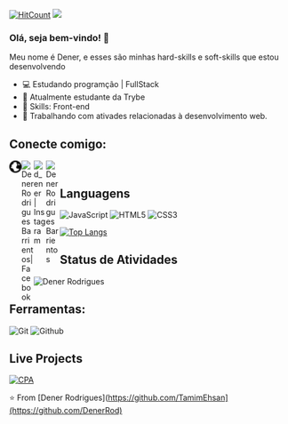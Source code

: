 
[![HitCount](http://hits.dwyl.com/TamimEhsan/TamimEhsan.svg)](http://hits.dwyl.com/TamimEhsan/TamimEhsan)
 <img src="https://komarev.com/ghpvc/?username=TamimEhsan">

### Olá, seja bem-vindo! 👋

Meu nome é Dener, e esses são minhas hard-skills e soft-skills que estou desenvolvendo

- 💻 Estudando programção | FullStack 
- 🔭 Atualmente estudante da Trybe
- 🌱 Skills: Front-end
- 👯 Trabalhando com ativades relacionadas à desenvolvimento web.

 ## Conecte comigo:
 
[<img align="left" alt="Dener" width="22px" src="https://raw.githubusercontent.com/iconic/open-iconic/master/svg/globe.svg" />][website]
[<img align="left" alt="Dener Rodrigues Barrientos| Facebook" width="22px" src="https://cdn.jsdelivr.net/npm/simple-icons@v3/icons/facebook.svg" />][facebook]
[<img align="left" alt="d_ener | Instagram" width="22px" src="https://cdn.jsdelivr.net/npm/simple-icons@v3/icons/instagram.svg" />][instagram]
[<img align="left" alt="Dener Rodrigues Barrientos" width="25px" src="https://img.icons8.com/ios-filled/344/linkedin-circled--v1.png" />][linkedin]

<br /> 

## Languagens

<!-- ![C++](https://img.shields.io/badge/-C++-000000?style=flat&logo=c%2B%2B) -->
<!-- ![Java](https://img.shields.io/badge/-Java-000000?style=flat&logo=java) -->
<!-- ![Python](https://img.shields.io/badge/-Python-000000?style=flat&logo=python) -->
![JavaScript](https://img.shields.io/badge/-JavaScript-000000?style=flat&logo=javascript)
![HTML5](https://img.shields.io/badge/-HTML5-000000?style=flat&logo=html5)
![CSS3](https://img.shields.io/badge/-CSS-000000?style=flat&logo=css3)
<!-- ![SQL](https://img.shields.io/badge/-SQL-000000?style=flat&logo=mysql) -->

[![Top Langs](https://github-readme-stats.vercel.app/api/top-langs/?username=DenerRod&layout=compact)](https://github.com/anuraghazra/github-readme-stats)

## Status de Atividades
![Dener Rodrigues](https://github-readme-stats.vercel.app/api?username=DenerRod&show_icons=true&theme=dark)

## Ferramentas:

![Git](https://img.shields.io/badge/-Git-000000?style=flat&logo=git)
![Github](https://img.shields.io/badge/-Github-000000?style=flat&logo=github) <br />
<!--![MongoDB](https://img.shields.io/badge/-MongoDB-000000?style=flat&logo=mongodb)
![PostgreSQL](https://img.shields.io/badge/-PostgreSQL-000000?style=flat&logo=postgresql) <br />
![Node](https://img.shields.io/badge/-Node-000000?style=flat&logo=node.js) <br />
![Android](https://img.shields.io/badge/-Android-000000?style=flat&logo=android)
![IntellIJ](https://img.shields.io/badge/-IntellIJ%20IDEA-000000?style=flat&logo=intellij%20idea) -->

## Live Projects

[![CPA](https://img.shields.io/badge/-CodeforceProfileAnalyzer-444444?style=flat&logo=codeforces)](https://tamimehsan.github.io/CPA)

<!--## Github Overview

<img align="left" alt="TamimEhsan's Github Stats" src="https://github-readme-stats.vercel.app/api?username=TamimEhsan&show_icons=true" />    &nbsp;
[![Top Langs](https://github-readme-stats.vercel.app/api/top-langs/?username=TamimEhsan)](https://github.com/anuraghazra/github-readme-stats) 

## Projects that I contributed to

[![ReadMe Card](https://github-readme-stats.vercel.app/api/pin/?username=ShanjinurIslam&repo=BUET-CSE-Moodle-Web-Scraping&show_owner=true)](https://github.com/ShanjinurIslam/BUET-CSE-Moodle-Web-Scraping) <br /> 

<!--## My Programming Performances

| Competition Name | 2019 | 2020 | 2021 | 2022 |
| :----- | :----: | :----: | :----: | :----: |
| <img width="120px" src="https://miro.medium.com/max/700/1*h_woVX1QKCNabHosdeBIRg.png" /> <br />  Google CodeJam | - | Round 1 <br /> Rank: 8918/9463 | - | - |
| <img width="120px" src="https://raw.githubusercontent.com/sbrodehl/Hashcode2k20/master/HashCode2020.png"/> <br />Google Hashcode | - | BUET_NARUTO_RUNNERS <br /> Rank:746/10724 <br /> Country Rank: 4th | - | - |
| <img width="120px" src="https://techcrunch.com/wp-content/uploads/2012/01/screen-shot-2012-01-04-at-11-54-37-am.png?w=605" /> <br />Facebook HackerCup | Qualification Round <br /> Rank:5704 | Round 1 <br /> RanK:2169/13820 | - | - |
| <img width="120px" src="https://www.hmc.edu/about-hmc/wp-content/uploads/sites/2/2019/01/icpc19.png" /> <br /> ICPC | - | Dhaka Regionals <br /> Team:BUET_INVERSE <br /> Rank: 121/1003 | - | - |
| <img width="120px" src="https://it-edu.com/sites/default/files/codeforceslogo.png" /> <br />CF Max Rank | 1651 <br />  ![](https://img.shields.io/badge/-Expert-3262a8?style=flat)  | 1925 <br /> ![](https://img.shields.io/badge/-Candidate%20Master-a832a8?style=flat) | - | - |-->


⭐️ From [Dener Rodrigues](https://github.com/TamimEhsan](https://github.com/DenerRod)

[website]: https://DenerRod.github.io/
[instagram]: https://www.instagram.com/d_ener/
[facebook]: https://www.facebook.com/profile.php?id=100011769091071
[linkedin]: https://www.linkedin.com/in/dener-rodrigues-barrientos-634b421ba/
